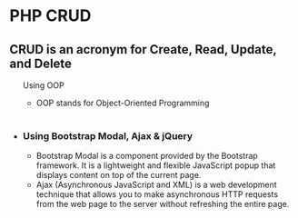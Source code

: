 # PHP CRUD
<h2 style="align:center">CRUD is an acronym for Create, Read, Update, and Delete</h2>
<ul>
  <li<h3>Using OOP</h3></li>
    <ul>
    <li>OOP stands for Object-Oriented Programming</li>
    </ul>
  <br>
  <li><h3>Using Bootstrap Modal, Ajax & jQuery</h3></li>
     <ul>
         <li>Bootstrap Modal is a component provided by the Bootstrap framework. 
             It is a lightweight and flexible JavaScript popup that displays content on top of the current page. </li>
         <li>Ajax (Asynchronous JavaScript and XML) is a web development technique that allows 
            you to make asynchronous HTTP requests from the web page to the server without refreshing the entire page. </li>
    </ul>
</ul>
